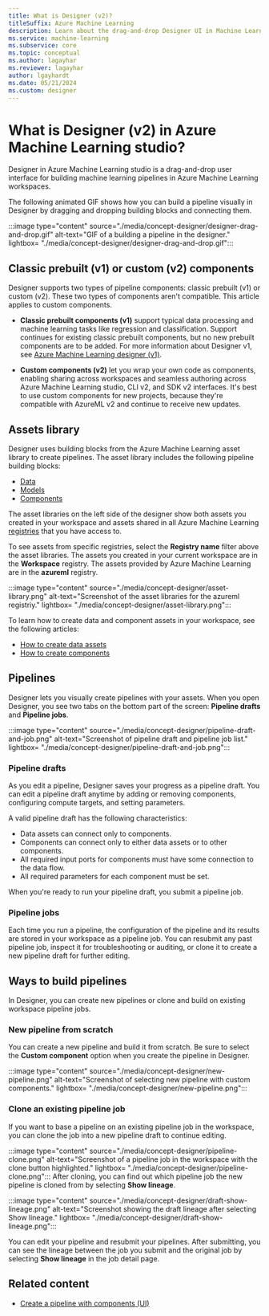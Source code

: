 ```yaml
---
title: What is Designer (v2)?
titleSuffix: Azure Machine Learning
description: Learn about the drag-and-drop Designer UI in Machine Learning studio, and how it uses Designer v2 custom components to build and edit machine learning pipelines.
ms.service: machine-learning
ms.subservice: core
ms.topic: conceptual
ms.author: lagayhar
ms.reviewer: lagayhar
author: lgayhardt
ms.date: 05/21/2024
ms.custom: designer
---
```


# What is Designer (v2) in Azure Machine Learning studio?

Designer in Azure Machine Learning studio is a drag-and-drop user interface for building machine learning pipelines in Azure Machine Learning workspaces.

The following animated GIF shows how you can build a pipeline visually in Designer by dragging and dropping building blocks and connecting them.

:::image type="content" source="./media/concept-designer/designer-drag-and-drop.gif" alt-text="GIF of a building a pipeline in the designer." lightbox= "./media/concept-designer/designer-drag-and-drop.gif":::

## Classic prebuilt (v1) or custom (v2) components

Designer supports two types of pipeline components: classic prebuilt (v1) or custom (v2). These two types of components aren't compatible. This article applies to custom components.

- **Classic prebuilt components (v1)** support typical data processing and machine learning tasks like regression and classification. Support continues for existing classic prebuilt components, but no new prebuilt components are to be added. For more information about Designer v1, see [Azure Machine Learning designer (v1)](v1/concept-designer.md).

- **Custom components (v2)** let you wrap your own code as components, enabling sharing across workspaces and seamless authoring across Azure Machine Learning studio, CLI v2, and SDK v2 interfaces. It's best to use custom components for new projects, because they're compatible with AzureML v2 and continue to receive new updates.

## Assets library

Designer uses building blocks from the Azure Machine Learning asset library to create pipelines. The asset library includes the following pipeline building blocks:

 - [Data](concept-data.md)
 - [Models](how-to-manage-models.md?view=azureml-api-2&preserve-view=true&tabs=cli)
 - [Components](concept-component.md)

The asset libraries on the left side of the designer show both assets you created in your workspace and assets shared in all Azure Machine Learning [registries](./how-to-share-models-pipelines-across-workspaces-with-registries.md) that you have access to.

To see assets from specific registries, select the **Registry name** filter above the asset libraries. The assets you created in your current workspace are in the **Workspace** registry. The assets provided by Azure Machine Learning are in the **azureml** registry.

:::image type="content" source="./media/concept-designer/asset-library.png" alt-text="Screenshot of the asset libraries for the azureml registriy." lightbox= "./media/concept-designer/asset-library.png":::

To learn how to create data and component assets in your workspace, see the following articles:

- [How to create data assets](./how-to-create-data-assets.md)
- [How to create components](./how-to-create-component-pipelines-ui.md)

## Pipelines

Designer lets you visually create pipelines with your assets. When you open Designer, you see two tabs on the bottom part of the screen: **Pipeline drafts** and **Pipeline jobs**.

:::image type="content" source="./media/concept-designer/pipeline-draft-and-job.png" alt-text="Screenshot of pipeline draft and pipeline job list." lightbox= "./media/concept-designer/pipeline-draft-and-job.png":::

### Pipeline drafts

As you edit a pipeline, Designer saves your progress as a pipeline draft. You can edit a pipeline draft anytime by adding or removing components, configuring compute targets, and setting parameters.

A valid pipeline draft has the following characteristics:

- Data assets can connect only to components.
- Components can connect only to either data assets or to other components.
- All required input ports for components must have some connection to the data flow.
- All required parameters for each component must be set.

When you're ready to run your pipeline draft, you submit a pipeline job.

### Pipeline jobs

Each time you run a pipeline, the configuration of the pipeline and its results are stored in your workspace as a pipeline job. You can resubmit any past pipeline job, inspect it for troubleshooting or auditing, or clone it to create a new pipeline draft for further editing.

## Ways to build pipelines

In Designer, you can create new pipelines or clone and build on existing workspace pipeline jobs.

### New pipeline from scratch

You can create a new pipeline and build it from scratch. Be sure to select the **Custom component** option when you create the pipeline in Designer.

:::image type="content" source="./media/concept-designer/new-pipeline.png" alt-text="Screenshot of selecting new pipeline with custom components." lightbox= "./media/concept-designer/new-pipeline.png":::

### Clone an existing pipeline job

If you want to base a pipeline on an existing pipeline job in the workspace, you can clone the job into a new pipeline draft to continue editing.

:::image type="content" source="./media/concept-designer/pipeline-clone.png" alt-text="Screenshot of a pipeline job in the workspace with the clone button highlighted." lightbox= "./media/concept-designer/pipeline-clone.png":::
After cloning, you can find out which pipeline job the new pipeline is cloned from by selecting **Show lineage**.

:::image type="content" source="./media/concept-designer/draft-show-lineage.png" alt-text="Screenshot showing the draft lineage after selecting Show lineage." lightbox= "./media/concept-designer/draft-show-lineage.png":::

You can edit your pipeline and resubmit your pipelines. After submitting, you can see the lineage between the job you submit and the original job by selecting **Show lineage** in the job detail page.

## Related content

- [Create a pipeline with components (UI)](./how-to-create-component-pipelines-ui.md)
